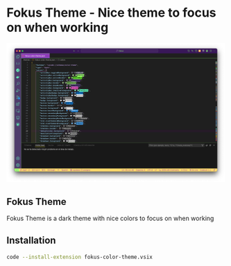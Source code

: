 # Fokus Theme - Nice theme to focus on when working

![Fokus Theme](./fokus-color-theme.png)

## Fokus Theme

Fokus Theme is a dark theme with nice colors to focus on when working

## Installation

```bash
code --install-extension fokus-color-theme.vsix
```
